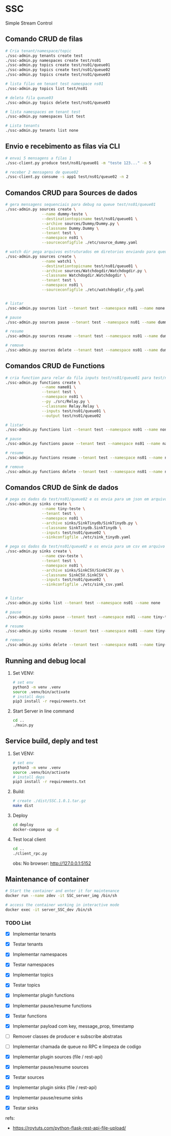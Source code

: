 # SSC
Simple Stream Control

## Comando CRUD de filas 
```bash
# Cria tenant/namespace/topic 
./ssc-admin.py tenants create test
./ssc-admin.py namespaces create test/ns01
./ssc-admin.py topics create test/ns01/queue01
./ssc-admin.py topics create test/ns01/queue02
./ssc-admin.py topics create test/ns01/queue03

# lista filas em tenant test namespace ns01
./ssc-admin.py topics list test/ns01

# deleta fila queue03
./ssc-admin.py topics delete test/ns01/queue03

# lista namespaces em tenant test
./ssc-admin.py namespaces list test

# Lista tenants
./ssc-admin.py tenants list none

```

## Envio e recebimento as filas via CLI
```bash
# envai 5 mensagens a filas 1
./ssc-client.py produce test/ns01/queue01 -m "teste 123..." -n 5

# receber 2 mensagens de queue02
./ssc-client.py consume -s app1 test/ns01/queue02 -n 2

```

## Comandos CRUD para Sources de dados
```bash
# gera mensagens sequenciais para debug na queue test/ns01/queue01
./ssc-admin.py sources create \
                --name dummy-teste \
                --destinationtopicname test/ns01/queue01 \
                --archive sources/Dummy/Dummy.py \
                --classname Dummy.Dummy \
                --tenant test \
                --namespace ns01 \
                --sourceconfigfile ./etc/source_dummy.yaml

# watch dir pega arquivos estruturados em diretorios enviando para queue test/ns01/queue01
./ssc-admin.py sources create \
                --name watch1 \
                --destinationtopicname test/ns01/queue01 \
                --archive sources/Watchdogdir/Watchdogdir.py \
                --classname Watchdogdir.Watchdogdir \
                --tenant test \
                --namespace ns01 \
                --sourceconfigfile ./etc/watchdogdir_cfg.yaml


# listar 
./ssc-admin.py sources list --tenant test --namespace ns01 --name none

# pause 
./ssc-admin.py sources pause --tenant test --namespace ns01 --name dummy-teste

# resume
./ssc-admin.py sources resume --tenant test --namespace ns01 --name dummy-teste

# remove 
./ssc-admin.py sources delete --tenant test --namespace ns01 --name dummy-teste

```

## Comandos CRUD de Functions
```bash
# cria function para relar da fila inputs test/ns01/queue01 para test/ns01/queue02
./ssc-admin.py functions create \
                --name name01 \
                --tenant test \
                --namespace ns01 \
                --py ./src/Relay.py \
                --classname Relay.Relay \
                --inputs test/ns01/queue01 \
                --output test/ns01/queue02

# listar 
./ssc-admin.py functions list --tenant test --namespace ns01 --name none

# pause 
./ssc-admin.py functions pause --tenant test --namespace ns01 --name name01

# resume 
./ssc-admin.py functions resume --tenant test --namespace ns01 --name name01

# remove 
./ssc-admin.py functions delete --tenant test --namespace ns01 --name name01

```

## Comandos CRUD de Sink de dados
```bash
# pega os dados da test/ns01/queue02 e os envia para um json em arquivo pelo TinyDB
./ssc-admin.py sinks create \
                --name tiny-teste \
                --tenant test \
                --namespace ns01 \
                --archive sinks/SinkTinydb/SinkTinydb.py \
                --classname SinkTinydb.SinkTinydb \
                --inputs test/ns01/queue02 \
                --sinkconfigfile ./etc/sink_tinydb.yaml 

# pega os dados da test/ns01/queue02 e os envia para um csv em arquivo
./ssc-admin.py sinks create \
                --name csv-teste \
                --tenant test \
                --namespace ns01 \
                --archive sinks/SinkCSV/SinkCSV.py \
                --classname SinkCSV.SinkCSV \
                --inputs test/ns01/queue02 \
                --sinkconfigfile ./etc/sink_csv.yaml 


# listar 
./ssc-admin.py sinks list --tenant test --namespace ns01 --name none

# pause 
./ssc-admin.py sinks pause --tenant test --namespace ns01 --name tiny-teste

# resume
./ssc-admin.py sinks resume --tenant test --namespace ns01 --name tiny-teste

# remove 
./ssc-admin.py sinks delete --tenant test --namespace ns01 --name tiny-teste

```

## Running and debug local
1. Set VENV:
    ```bash
    # set env
    python3 -m venv .venv
    source .venv/bin/activate
    # install deps
    pip3 install -r requirements.txt
    ```

2. Start Server in line command
    ```bash
    cd ..
    ./main.py
    ```

## Service build, deply and test
1. Set VENV:
    ```bash
    # set env
    python3 -m venv .venv
    source .venv/bin/activate
    # install deps
    pip3 install -r requirements.txt
    ```

2. Build:
    ```bash
    # create ./dist/SSC.1.0.1.tar.gz
    make dist
    ```

3. Deploy
    ```bash
    cd deploy
    docker-compose up -d
    ```

4. Test local client
    ```bash
    cd ..
    ./client_rpc.py
    ```
    obs: No browser: http://127.0.0.1:5152 

## Maintenance of container
```bash
# Start the container and enter it for maintenance
docker run --name zdev -it SSC_server_img /bin/sh

# access the container working in interactive mode
docker exec -it server_SSC_dev /bin/sh
```

### TODO List
- [x] Implementar tenants
- [x] Testar tenants
- [x] Implementar namespaces
- [x] Testar namespaces
- [x] Implementar topics
- [x] Testar topics
- [x] Implementar plugin functions
- [x] Implementar pause/resume functions
- [x] Testar functions
- [x] Implementar payload com key, message_prop, timestamp
- [ ] Remover classes de producer e subscribe abstratas
- [ ] Implementar chamada de queue no RPC e limpeza de codigo
- [x] Implementar plugin sources (file / rest-api)
- [x] Implementar pause/resume sources
- [x] Testar sources
- [x] Implementar plugin sinks (file / rest-api)
- [x] Implementar pause/resume sinks
- [x] Testar sinks


refs: 
- https://roytuts.com/python-flask-rest-api-file-upload/